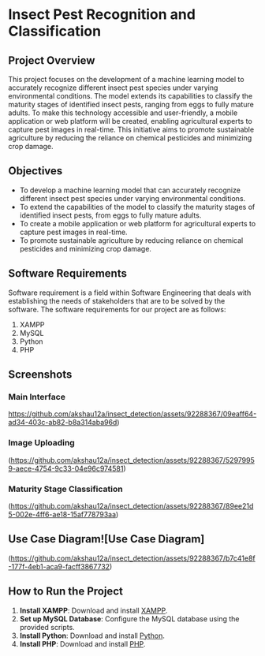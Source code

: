 # Insect Pest Recognition and Classification

## Project Overview
This project focuses on the development of a machine learning model to accurately recognize different insect pest species under varying environmental conditions. The model extends its capabilities to classify the maturity stages of identified insect pests, ranging from eggs to fully mature adults. To make this technology accessible and user-friendly, a mobile application or web platform will be created, enabling agricultural experts to capture pest images in real-time. This initiative aims to promote sustainable agriculture by reducing the reliance on chemical pesticides and minimizing crop damage.

## Objectives
- To develop a machine learning model that can accurately recognize different insect pest species under varying environmental conditions.
- To extend the capabilities of the model to classify the maturity stages of identified insect pests, from eggs to fully mature adults.
- To create a mobile application or web platform for agricultural experts to capture pest images in real-time.
- To promote sustainable agriculture by reducing reliance on chemical pesticides and minimizing crop damage.

## Software Requirements
Software requirement is a field within Software Engineering that deals with establishing the needs of stakeholders that are to be solved by the software. The software requirements for our project are as follows:
1. XAMPP
2. MySQL
3. Python
4. PHP

## Screenshots

### Main Interface

https://github.com/akshau12a/insect_detection/assets/92288367/09eaff64-ad34-403c-ab82-b8a314aba96d)


### Image Uploading

(https://github.com/akshau12a/insect_detection/assets/92288367/52979959-aece-4754-9c33-04e96c974581)

### Maturity Stage Classification

(https://github.com/akshau12a/insect_detection/assets/92288367/89ee21d5-002e-4ff6-ae18-15af778793aa)

## Use Case Diagram![Use Case Diagram]

(https://github.com/akshau12a/insect_detection/assets/92288367/b7c41e8f-177f-4eb1-aca9-facff3867732)


## How to Run the Project
1. **Install XAMPP**: Download and install [XAMPP](https://www.apachefriends.org/index.html).
2. **Set up MySQL Database**: Configure the MySQL database using the provided scripts.
3. **Install Python**: Download and install [Python](https://www.python.org/downloads/).
4. **Install PHP**: Download and install [PHP](https://www.php.net/downloads.php).

